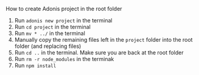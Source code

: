 
How to create Adonis project in the root folder

1. Run `adonis new project` in the terminal
2. Run `cd project` in the terminal
3. Run `mv * ../` in the terminal
4. Manually copy the remaining files left in the `project` folder into the root folder (and replacing files)
5. Run `cd ..` in the terminal. Make sure you are back at the root folder
6. Run `rm -r node_modules` in the terminak
7. Run `npm install`
